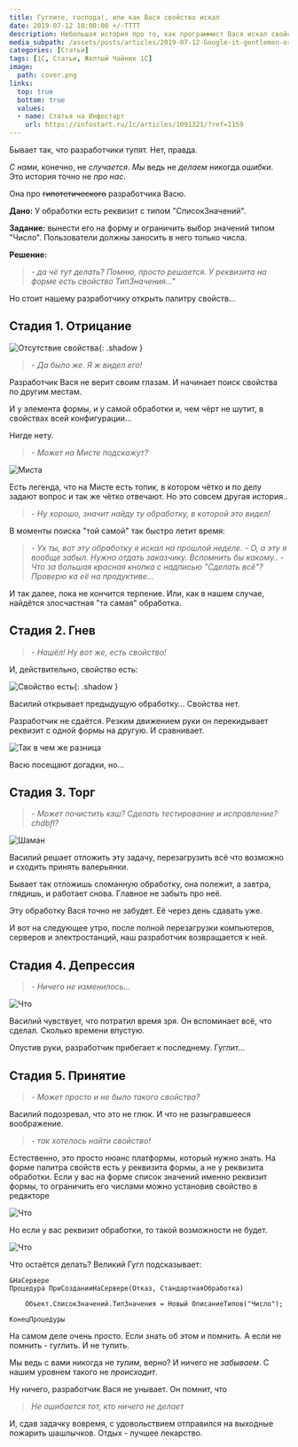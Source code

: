```yaml
---
title: Гуглите, господа!, или как Вася свойство искал
date: 2019-07-12 10:00:00 +/-TTTT
description: Небольшая история про то, как программист Вася искал свойство на палитре.
media_subpath: /assets/posts/articles/2019-07-12-Google-it-gentlemen-or-how-Vasya-looked-for-property/
categories: [Статьи]
tags: [1С, Статьи, Желтый Чайник 1С]
image:
  path: cover.png
links:
  top: true
  bottom: true
  values:
  - name: Статья на Инфостарт
    url: https://infostart.ru/1c/articles/1091321/?ref=1159
---
```


Бывает так, что разработчики тупят. Нет, правда.

_С нами_, конечно, не _случается_. _Мы_ ведь не _делаем_ никогда _ошибки_. Это история точно не _про нас_.

Она про ~~гипотетического~~ разработчика Васю. 

**Дано:** У обработки есть реквизит с типом "СписокЗначений".

**Задание:**  вынести его на форму и ограничить выбор значений типом "Число". Пользователи должны заносить в него только числа.

**Решение:**
> _- да чё тут делать? Помню, просто решается. У реквизита на форме есть свойство ТипЗначения..."_

Но стоит нашему разработчику открыть палитру свойств...

## Стадия 1. Отрицание

![Отсутствие свойства](01.png){: .shadow }

> _- Да было же. Я ж видел его!_

Разработчик Вася не верит своим глазам. И начинает поиск свойства по другим местам.

И у элемента формы, и у самой обработки и, чем чёрт не шутит, в свойствах всей конфигурации...

Нигде нету.

> _- Может на Мисте подскажут?_

![Миста](02.png)

Есть легенда, что на Мисте есть топик, в котором чётко и по делу задают вопрос и так же чётко отвечают. Но это совсем другая история..

> _- Ну хорошо, значит найду ту обработку, в которой это видел!_

В моменты поиска "той самой" так быстро летит время:

> _- Ух ты, вот эту обработку я искал на прошлой неделе._
> _- О, а эту я вообще забыл. Нужно отдать заказчику. Вспомнить бы какому.._
> _- Что за большая красная кнопка с надписью "Сделать всё"? Проверю ка её на продуктиве..._

И так далее, пока не кончится терпение. Или, как в нашем случае, найдётся злосчастная "та самая" обработка.

## Стадия 2. Гнев

> _- Нашёл! Ну вот же, есть свойство!_

И, действительно, свойство есть:

![Свойство есть](03.png){: .shadow }

Василий открывает предыдущую обработку... Свойства нет.

Разработчик не сдаётся. Резким движением руки он перекидывает реквизит с одной формы на другую. И сравнивает.

![Так в чем же разница](04.png)

Васю посещают догадки, но...

## Стадия 3. Торг

> _- Может почистить кэш? Сделать тестирование и исправление? chdbfl?_

![Шаман](05.jpg)

Василий решает отложить эту задачу, перезагрузить всё что возможно и сходить принять валерьянки.

Бывает так отложишь сломанную обработку, она полежит, а завтра, глядишь, и работает снова. Главное не забыть про неё.

Эту обработку Вася точно не забудет. Её через день сдавать уже.

И вот на следующее утро, после полной перезагрузки компьютеров, серверов и электростанций, наш разработчик возвращается к ней.

## Стадия 4. Депрессия

> _- Ничего не изменилось..._

![Что](06.jpg)

Василий чувствует, что потратил время зря. Он вспоминает всё, что сделал. Сколько времени впустую.

Опустив руки, разработчик прибегает к последнему. Гуглит...

## Стадия 5. Принятие

> _- Может просто и не было такого свойства?_

Василий подозревал, что это не глюк. И что не разыгравшееся воображение.

> _- так хотелось найти свойство!_

Естественно, это просто нюанс платформы, который нужно знать. На форме палитра свойств есть у реквизита формы, а не у реквизита обработки. Если у вас на форме список значений именно реквизит формы, то ограничить его числами можно установив свойство в редакторе

![Что](07.png)

Но если у вас реквизит обработки, то такой возможности не будет.

![Что](08.png)

Что остаётся делать? Великий Гугл подсказывает:

```bsl
&НаСервере
Процедура ПриСозданииНаСервере(Отказ, СтандартнаяОбработка)
    
    Объект.СписокЗначений.ТипЗначения = Новый ОписаниеТипов("Число");
    
КонецПроцедуры
```

На самом деле очень просто. Если знать об этом и помнить. А если не помнить - гуглить. И не тупить.

Мы ведь с вами никогда не _тупим_, верно? И ничего не _забываем_. С нашим уровнем такого не _происходит_.

Ну ничего, разработчик Вася не унывает. Он помнит, что 

> _Не ошибается тот, кто ничего не делает_

И, сдав задачку вовремя, с удовольствием отправился на выходные пожарить шашлычков. Отдых - лучшее лекарство.
